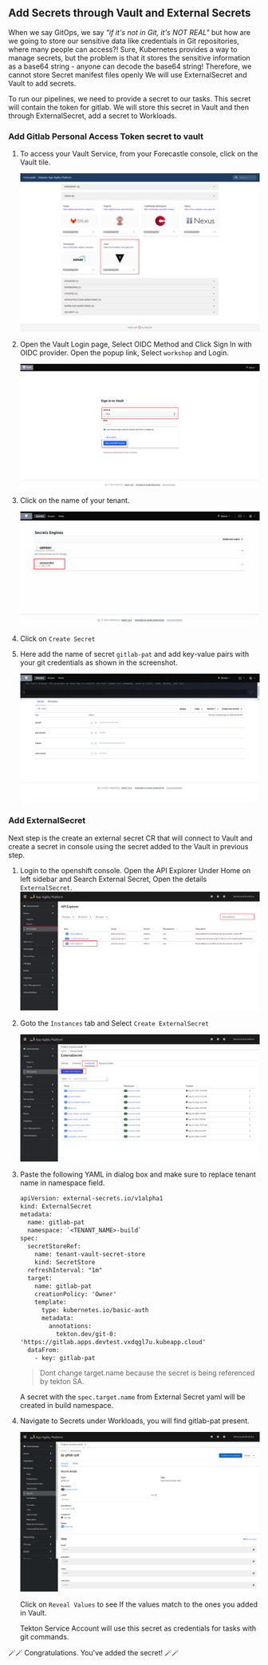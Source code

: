 ## Add Secrets through Vault and External Secrets

When we say GitOps, we say _"if it's not in Git, it's NOT REAL"_ but how are we going to store our sensitive data like credentials in Git repositories, where many people can access?! Sure, Kubernetes provides a way to manage secrets, but the problem is that it stores the sensitive information as a base64 string - anyone can decode the base64 string! Therefore, we cannot store Secret manifest files openly
We will use ExternalSecret and Vault to add secrets.

To run our pipelines, we need to provide a secret to our tasks. This secret will contain the token for gitlab. We will store this secret in Vault and then through ExternalSecret, add a secret to Workloads.

### Add Gitlab Personal Access Token secret to vault

1. To access your Vault Service, from your Forecastle console, click on the Vault tile.

    ![forecastle-vault](./images/forecastle-vault.png)

2. Open the Vault Login page, Select OIDC Method and Click Sign In with OIDC provider. Open the popup link, Select `workshop` and Login.

    ![vault-login](./images/vault-login.png)  

2. Click on the name of your tenant. 

    ![vault-folder](./images/vault-logged-in.png)

3. Click on `Create Secret`

4. Here add the name of secret `gitlab-pat` and add key-value pairs with your git credentials as shown in the screenshot. 

    ![gitlab-pat-secret](./images/gitlab-pat-secret.png)


### Add ExternalSecret

Next step is the create an external secret CR that will connect to Vault and create a secret in console using the secret added to the Vault in previous step. 

1. Login to the openshift console. Open the API Explorer Under Home on left sidebar and Search External Secret, Open the details `ExternalSecret`.
  ![external-secret-console](./images/external-secret-console.png)

2. Goto the `Instances` tab and Select `Create ExternalSecret`

    ![external-secret-info](./images/external-secret-info.png)

3. Paste the following YAML in dialog box and make sure to replace tenant name in namespace field.

    ```
    apiVersion: external-secrets.io/v1alpha1
    kind: ExternalSecret
    metadata:
      name: gitlab-pat
      namespace: `<TENANT_NAME>-build`
    spec:
      secretStoreRef:
        name: tenant-vault-secret-store
        kind: SecretStore
      refreshInterval: "1m"
      target:
        name: gitlab-pat
        creationPolicy: 'Owner'
        template:
          type: kubernetes.io/basic-auth
          metadata:
            annotations:
              tekton.dev/git-0: 'https://gitlab.apps.devtest.vxdqgl7u.kubeapp.cloud'
      dataFrom:
        - key: gitlab-pat
    ```
  
    > Dont change target.name because the secret is being referenced by tekton SA.

    A secret with the `spec.target.name` from External Secret yaml will be created in build namespace.  

4. Navigate to Secrets under Workloads, you will find gitlab-pat present.

    ![external-secret-secret](./images/external-secret-secret.png)
 
    Click on `Reveal Values` to see If the values match to the ones you added in Vault.

    Tekton Service Account will use this secret as credentials for tasks with git commands.  
 
🪄🪄 Congratulations. You've added the secret! 🪄🪄
 